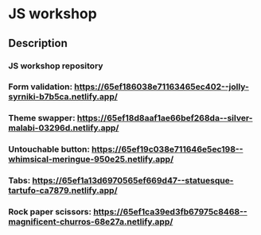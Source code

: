 # JS workshop

## Description

### JS workshop repository

### Form validation: https://65ef186038e71163465ec402--jolly-syrniki-b7b5ca.netlify.app/

### Theme swapper: https://65ef18d8aaf1ae66bef268da--silver-malabi-03296d.netlify.app/

### Untouchable button: https://65ef19c038e711646e5ec198--whimsical-meringue-950e25.netlify.app/

### Tabs: https://65ef1a13d6970565ef669d47--statuesque-tartufo-ca7879.netlify.app/

### Rock paper scissors: https://65ef1ca39ed3fb67975c8468--magnificent-churros-68e27a.netlify.app/
